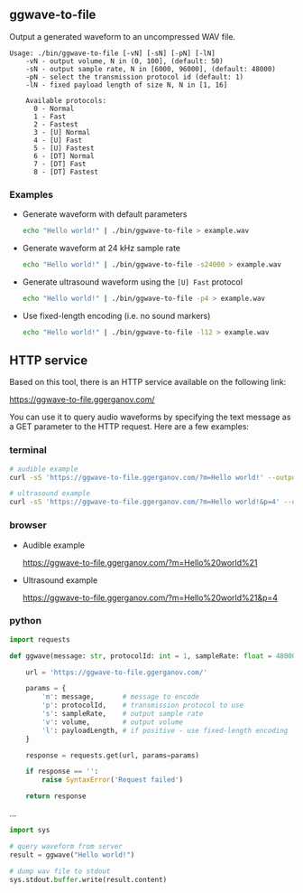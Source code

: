 ## ggwave-to-file

Output a generated waveform to an uncompressed WAV file.

```
Usage: ./bin/ggwave-to-file [-vN] [-sN] [-pN] [-lN]
    -vN - output volume, N in (0, 100], (default: 50)
    -sN - output sample rate, N in [6000, 96000], (default: 48000)
    -pN - select the transmission protocol id (default: 1)
    -lN - fixed payload length of size N, N in [1, 16]

    Available protocols:
      0 - Normal
      1 - Fast
      2 - Fastest
      3 - [U] Normal
      4 - [U] Fast
      5 - [U] Fastest
      6 - [DT] Normal
      7 - [DT] Fast
      8 - [DT] Fastest
```

### Examples

- Generate waveform with default parameters

  ```bash
  echo "Hello world!" | ./bin/ggwave-to-file > example.wav
  ```

- Generate waveform at 24 kHz sample rate

  ```bash
  echo "Hello world!" | ./bin/ggwave-to-file -s24000 > example.wav
  ```

- Generate ultrasound waveform using the `[U] Fast` protocol

  ```bash
  echo "Hello world!" | ./bin/ggwave-to-file -p4 > example.wav
  ```

- Use fixed-length encoding (i.e. no sound markers)

  ```bash
  echo "Hello world!" | ./bin/ggwave-to-file -l12 > example.wav
  ```


## HTTP service

Based on this tool, there is an HTTP service available on the following link:

https://ggwave-to-file.ggerganov.com/

You can use it to query audio waveforms by specifying the text message as a GET parameter to the HTTP request. Here are a few examples:

### terminal

```bash
# audible example
curl -sS 'https://ggwave-to-file.ggerganov.com/?m=Hello world!' --output hello.wav

# ultrasound example
curl -sS 'https://ggwave-to-file.ggerganov.com/?m=Hello world!&p=4' --output hello.wav
```

### browser

- Audible example

  https://ggwave-to-file.ggerganov.com/?m=Hello%20world%21

- Ultrasound example

  https://ggwave-to-file.ggerganov.com/?m=Hello%20world%21&p=4


### python

```python
import requests

def ggwave(message: str, protocolId: int = 1, sampleRate: float = 48000, volume: int = 50, payloadLength: int = -1):

    url = 'https://ggwave-to-file.ggerganov.com/'

    params = {
        'm': message,       # message to encode
        'p': protocolId,    # transmission protocol to use
        's': sampleRate,    # output sample rate
        'v': volume,        # output volume
        'l': payloadLength, # if positive - use fixed-length encoding
    }

    response = requests.get(url, params=params)

    if response == '':
        raise SyntaxError('Request failed')

    return response

```

...

```python
import sys

# query waveform from server
result = ggwave("Hello world!")

# dump wav file to stdout
sys.stdout.buffer.write(result.content)

```
